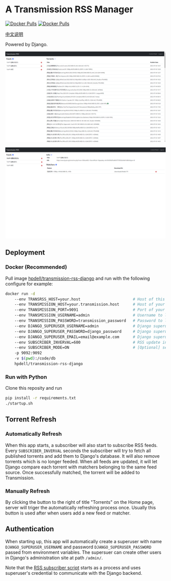 # A Transmission RSS Manager

[![Docker Pulls](https://badgen.net/docker/size/hpdell/transmission-rss-django/?label=Docker%20Size)](https://hub.docker.com/r/hpdell/transmission-rss-django/)
[![Docker Pulls](https://badgen.net/docker/pulls/hpdell/transmission-rss-django?icon=docker&label=Pulls)](https://hub.docker.com/r/hpdell/transmission-rss-django/)

[中文说明](README.zh-CN.md)

Powered by Django.

![Home Page](README.assets/trrssd-home-page.png)

![Feed Page](README.assets/trrssd-feed-page.png)

## Deployment

### Docker (Recommended)

Pull image [hpdell/transmission-rss-django](https://hub.docker.com/r/hpdell/transmission-rss-django/) and run with the following configure for example:

```bash
docker run -d
    --env TRANSRSS_HOST=your.host                       # Host of this RSS manager site
    --env TRANSMISSION_HOST=your.transmission.host      # Host of your Transmission
    --env TRANSMISSION_PORT=9091                        # Port of your Transmission
    --env TRANSMISSION_USERNAME=admin                   # Username to login Transmission
    --env TRANSMISSION_PASSWORD=transmission_password   # Password to login Transmission
    --env DJANGO_SUPERUSER_USERNAME=admin               # Django superuser's name
    --env DJANGO_SUPERUSER_PASSWORD=django_password     # Django superuser's password
    --env DJANGO_SUPERUSER_EMAIL=email@example.com      # Django superuser's email
    --env SUBSCRIBER_INVERVAL=600                       # RSS update interval
    --env SUBSCRIBER_MODE=ON                            # [Optional] set off to stop auto-refresh RSS feeds
    -p 9092:9092
    -v $(pwd):/code/db
    hpdell/transmission-rss-django
```

### Run with Python

Clone this reposity and run

```bash
pip install -r requirements.txt
./startup.sh
```

## Torrent Refresh

### Automatically Refresh

When this app starts, a subscriber will also start to subscribe RSS feeds.
Every `SUBSCRIBER_INVERVAL` seconds the subscriber will try to fetch all published torrents and add them to Django's database.
It will also remove torrents which is no longer feeded.
When all feeds are updated, it will let Django compare each torrent with matchers belonging to the same feed source.
Once successfully matched, the torrent will be added to Transmission.

### Manually Refresh

By clicking the button to the right of title "Torrents" on the Home page, server will triger the automatically refreshing process once.
Usually this button is used after when users add a new feed or matcher.

## Authentication

When starting up, this app will automatically create a superuser with name `DJANGO_SUPERUSER_USERNAME` and password `DJANGO_SUPERUSER_PASSWORD` passed from environment variables.
The supersuer can create other users in Django's administration site at path `/admin/`.

Note that the [RSS subscriber script](transrss_manager/subscriber.py) starts as a process and uses superuser's credential to communicate with the Django backend.
